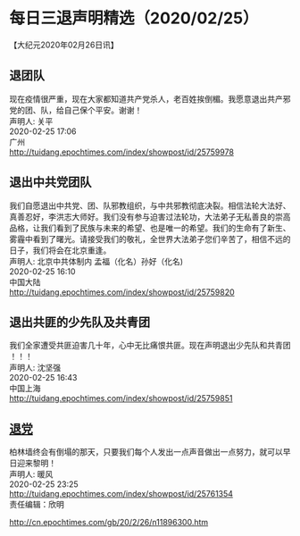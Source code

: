 # 每日三退声明精选（2020/02/25）
  
  
【大纪元2020年02月26日讯】  
## 退团队  
现在疫情很严重，现在大家都知道共产党杀人，老百姓挨倒楣。我愿意退出共产邪党的团、队，给自己保个平安。谢谢！  
声明人: 关平  
2020-02-25 17:06  
广州  
http://tuidang.epochtimes.com/index/showpost/id/25759978  
## 退出中共党团队  
我们自愿退出中共党、团、队邪教组织，与中共邪教彻底决裂。相信法轮大法好、真善忍好，李洪志大师好。我们没有参与迫害过法轮功，大法弟子无私善良的崇高品格，让我们看到了民族与未来的希望、也是唯一的希望。我们的生命有了新生、雾霾中看到了曙光。请接受我们的敬礼，全世界大法弟子您们辛苦了，相信不远的日子，我们将会在北京重逢。  
声明人: 北京中共体制内 孟福（化名）孙好（化名)  
2020-02-25 16:10  
中国大陆  
http://tuidang.epochtimes.com/index/showpost/id/25759820  
## 退出共匪的少先队及共青团  
我们全家遭受共匪迫害几十年，心中无比痛恨共匪。现在声明退出少先队和共青团 ！！！  
声明人: 沈坚强  
2020-02-25 16:43  
中国上海  
http://tuidang.epochtimes.com/index/showpost/id/25759851  
## <a href="http://cn.epochtimes.com/gb/tag/%E9%80%80%E5%85%9A.html">退党</a>  
柏林墙终会有倒塌的那天，只要我们每个人发出一点声音做出一点努力，就可以早日迎来黎明！  
声明人: 暖风  
2020-02-25 23:25  
http://tuidang.epochtimes.com/index/showpost/id/25761354  
责任编辑：欣明  
  
  
  
http://cn.epochtimes.com/gb/20/2/26/n11896300.htm
